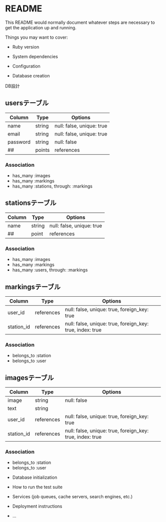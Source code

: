 # README

This README would normally document whatever steps are necessary to get the
application up and running.

Things you may want to cover:

* Ruby version

* System dependencies

* Configuration

* Database creation

 DB設計

## usersテーブル

|Column|Type|Options|
|------|----|-------|
|name|string|null: false, unique: true|
|email|string|null: false, unique: true|
|password|string|null: false|
## |points|references|null: false|

### Association
- has_many :images
- has_many :markings
- has_many :stations, through: :markings

## stationsテーブル

|Column|Type|Options|
|------|----|-------|
|name|string|null: false, unique: true|
## |point|references|null: fales|

### Association
- has_many :images
- has_many :markings
- has_many :users, through: :markings

## markingsテーブル
|Column|Type|Options|
|------|----|-------|
|user_id|references|null: false, unique: true, foreign_key: true|
|station_id|references|null: false, unique: true, foreign_key: true, index: true|

### Association
- belongs_to :station
- belongs_to :user

## imagesテーブル
|Column|Type|Options|
|------|----|-------|
|image|string|null: false|
|text|string| |
|user_id|references|null: false, unique: true, foreign_key: true|
|station_id|references|null: false, unique: true, foreign_key: true, index: true|

### Association
- belongs_to :station
- belongs_to :user


* Database initialization

* How to run the test suite

* Services (job queues, cache servers, search engines, etc.)

* Deployment instructions

* ...
